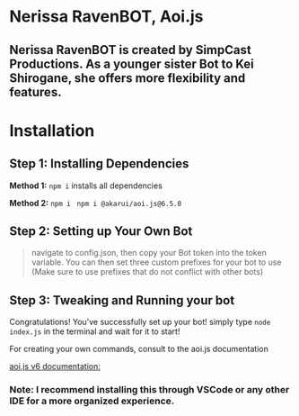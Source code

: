 # Nerissa RavenBOT, Aoi.js

## Nerissa RavenBOT is created by SimpCast Productions. As a younger sister Bot to Kei Shirogane, she offers more flexibility and features.

# Installation

## **Step 1: Installing Dependencies**

**Method 1:** 
`npm i` 
installs all dependencies

**Method 2:**
`npm i `
`npm i @akarui/aoi.js@6.5.0`

## Step 2: Setting up Your Own Bot

> navigate to config.json, then copy your Bot token into the token variable.
> You can then set three custom prefixes for your bot to use (Make sure to use prefixes that do not conflict with other bots)

## Step 3: Tweaking and Running your bot

Congratulations! You've successfully set up your bot!
simply type ```node index.js``` in the terminal and wait for it to start!

For creating your own commands, consult to the aoi.js documentation

[aoi.js v6 documentation:](https://aoi.js.org/)
### Note: I recommend installing this through VSCode or any other IDE for a more organized experience.
